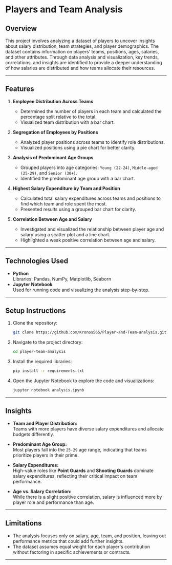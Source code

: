 # Players and Team Analysis

## Overview
This project involves analyzing a dataset of players to uncover insights about salary distribution, team strategies, and player demographics. The dataset contains information on players' teams, positions, ages, salaries, and other attributes. Through data analysis and visualization, key trends, correlations, and insights are identified to provide a deeper understanding of how salaries are distributed and how teams allocate their resources.

---

## Features

1. **Employee Distribution Across Teams**  
   - Determined the number of players in each team and calculated the percentage split relative to the total.  
   - Visualized team distribution with a bar chart.

2. **Segregation of Employees by Positions**  
   - Analyzed player positions across teams to identify role distributions.  
   - Visualized positions using a pie chart for better clarity.

3. **Analysis of Predominant Age Groups**  
   - Grouped players into age categories: `Young (22-24)`, `Middle-aged (25-29)`, and `Senior (30+)`.  
   - Identified the predominant age group with a bar chart.

4. **Highest Salary Expenditure by Team and Position**  
   - Calculated total salary expenditures across teams and positions to find which team and role spent the most.  
   - Presented results using a grouped bar chart for clarity.

5. **Correlation Between Age and Salary**  
   - Investigated and visualized the relationship between player age and salary using a scatter plot and a line chart.  
   - Highlighted a weak positive correlation between age and salary.

---

## Technologies Used
- **Python**  
  Libraries: Pandas, NumPy, Matplotlib, Seaborn
- **Jupyter Notebook**  
  Used for running code and visualizing the analysis step-by-step.

---

## Setup Instructions

1. Clone the repository:
   ```bash
   git clone https://github.com/Kronos565/Player-and-Team-analysis.git
   ```

2. Navigate to the project directory:
   ```bash
   cd player-team-analysis
   ```

3. Install the required libraries:
   ```bash
   pip install -r requirements.txt
   ```

4. Open the Jupyter Notebook to explore the code and visualizations:
   ```bash
   jupyter notebook analysis.ipynb
   ```

---

## Insights

- **Team and Player Distribution:**  
  Teams with more players have diverse salary expenditures and allocate budgets differently.  

- **Predominant Age Group:**  
  Most players fall into the `25-29` age range, indicating that teams prioritize players in their prime.  

- **Salary Expenditures:**  
  High-value roles like **Point Guards** and **Shooting Guards** dominate salary expenditures, reflecting their critical impact on team performance.  

- **Age vs. Salary Correlation:**  
  While there is a slight positive correlation, salary is influenced more by player role and performance than age.

---

## Limitations

- The analysis focuses only on salary, age, team, and position, leaving out performance metrics that could add further insights.
- The dataset assumes equal weight for each player's contribution without factoring in specific achievements or contracts.

---
